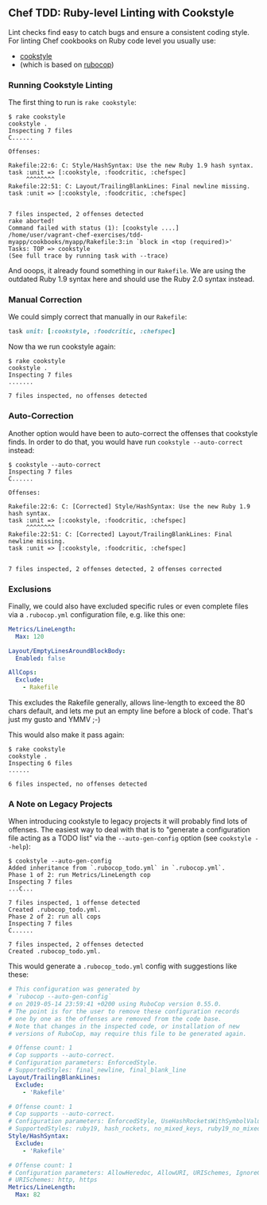 
## Chef TDD: Ruby-level Linting with Cookstyle

Lint checks find easy to catch bugs and ensure a consistent coding style. For linting Chef cookbooks
on Ruby code level you usually use:

 * [cookstyle](https://docs.chef.io/cookstyle.html)
 * (which is based on [rubocop](https://github.com/rubocop-hq/rubocop))

### Running Cookstyle Linting

The first thing to run is `rake cookstyle`:
```
$ rake cookstyle
cookstyle .
Inspecting 7 files
C......

Offenses:

Rakefile:22:6: C: Style/HashSyntax: Use the new Ruby 1.9 hash syntax.
task :unit => [:cookstyle, :foodcritic, :chefspec]
     ^^^^^^^^
Rakefile:22:51: C: Layout/TrailingBlankLines: Final newline missing.
task :unit => [:cookstyle, :foodcritic, :chefspec]
                                                  

7 files inspected, 2 offenses detected
rake aborted!
Command failed with status (1): [cookstyle ....]
/home/user/vagrant-chef-exercises/tdd-myapp/cookbooks/myapp/Rakefile:3:in `block in <top (required)>'
Tasks: TOP => cookstyle
(See full trace by running task with --trace)
```

And ooops, it already found something in our `Rakefile`. We are using the outdated Ruby 1.9 syntax here and should use the Ruby 2.0 syntax instead.

### Manual Correction

We could simply correct that manually in our `Rakefile`:
```ruby
task unit: [:cookstyle, :foodcritic, :chefspec]

```

Now tha we run cookstyle again:
```
$ rake cookstyle
cookstyle .
Inspecting 7 files
.......

7 files inspected, no offenses detected
```

### Auto-Correction

Another option would have been to auto-correct the offenses that cookstyle finds. In order to do that, you would have run `cookstyle --auto-correct` instead:
```
$ cookstyle --auto-correct
Inspecting 7 files
C......

Offenses:

Rakefile:22:6: C: [Corrected] Style/HashSyntax: Use the new Ruby 1.9 hash syntax.
task :unit => [:cookstyle, :foodcritic, :chefspec]
     ^^^^^^^^
Rakefile:22:51: C: [Corrected] Layout/TrailingBlankLines: Final newline missing.
task :unit => [:cookstyle, :foodcritic, :chefspec]
                                                  

7 files inspected, 2 offenses detected, 2 offenses corrected
```

### Exclusions

Finally, we could also have excluded specific rules or even complete files via a `.rubocop.yml` configuration file,
e.g. like this one:
```yaml
Metrics/LineLength:
  Max: 120

Layout/EmptyLinesAroundBlockBody:
  Enabled: false

AllCops:
  Exclude:
    - Rakefile
```

This excludes the Rakefile generally, allows line-length to exceed the 80 chars default, and lets me put an empty line before a block of code. That's just my gusto and YMMV ;-)  

This would also make it pass again:
```
$ rake cookstyle
cookstyle .
Inspecting 6 files
......

6 files inspected, no offenses detected
```

### A Note on Legacy Projects

When introducing cookstyle to legacy projects it  will probably find lots of offenses. The easiest way to deal with that is to "generate a configuration file acting as a TODO list" via the `--auto-gen-config` option (see `cookstyle --help`):
```
$ cookstyle --auto-gen-config
Added inheritance from `.rubocop_todo.yml` in `.rubocop.yml`.
Phase 1 of 2: run Metrics/LineLength cop
Inspecting 7 files
...C...

7 files inspected, 1 offense detected
Created .rubocop_todo.yml.
Phase 2 of 2: run all cops
Inspecting 7 files
C......

7 files inspected, 2 offenses detected
Created .rubocop_todo.yml.
```

This would generate a `.rubocop_todo.yml` config with suggestions like these:
```yaml
# This configuration was generated by
# `rubocop --auto-gen-config`
# on 2019-05-14 23:59:41 +0200 using RuboCop version 0.55.0.
# The point is for the user to remove these configuration records
# one by one as the offenses are removed from the code base.
# Note that changes in the inspected code, or installation of new
# versions of RuboCop, may require this file to be generated again.

# Offense count: 1
# Cop supports --auto-correct.
# Configuration parameters: EnforcedStyle.
# SupportedStyles: final_newline, final_blank_line
Layout/TrailingBlankLines:
  Exclude:
    - 'Rakefile'

# Offense count: 1
# Cop supports --auto-correct.
# Configuration parameters: EnforcedStyle, UseHashRocketsWithSymbolValues, PreferHashRocketsForNonAlnumEndingSymbols.
# SupportedStyles: ruby19, hash_rockets, no_mixed_keys, ruby19_no_mixed_keys
Style/HashSyntax:
  Exclude:
    - 'Rakefile'

# Offense count: 1
# Configuration parameters: AllowHeredoc, AllowURI, URISchemes, IgnoreCopDirectives, IgnoredPatterns.
# URISchemes: http, https
Metrics/LineLength:
  Max: 82
```
